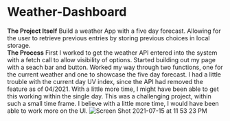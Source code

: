 # Weather-Dashboard
**The Project Itself**
Build a weather App with a five day forecast.  Allowing for the user to retrieve previous entries by storing previous choices in local storage.  
**The Process**
First I worked to get the weather API entered into the system with a fetch call to allow visibility of options. Started building out my page with a seach bar and button.  Worked my way through two functions, one for the current weather and one to showcase the five day forecast.  I had a little trouble with the current day UV index, since the API had removed the feature as of 04/2021.  With a little more time, I might have been able to get this working within the single day.  This was a challenging project, within such a small time frame.  I believe with a little more time, I would have been able to work more on the UI.  ![Screen Shot 2021-07-15 at 11 53 23 PM](https://user-images.githubusercontent.com/84750356/125889412-a1646ee4-c0a7-43fd-8550-7f54bf7c8f63.jpeg)
